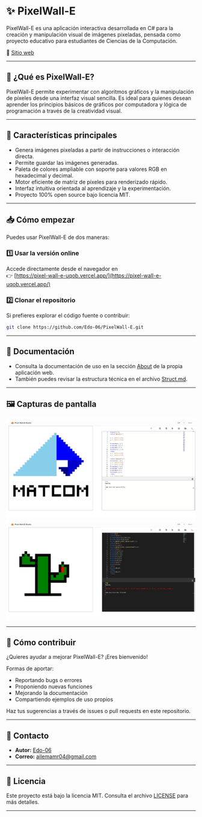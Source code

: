 # ✨ PixelWall-E

PixelWall-E es una aplicación interactiva desarrollada en C# para la creación y manipulación visual de imágenes pixeladas, pensada como proyecto educativo para estudiantes de Ciencias de la Computación.

🔗 [Sitio web](https://pixel-wall-e-uqob.vercel.app/)
<!-- Si tienes un README_EN, agrega el enlace aquí -->

---

## 🚀 ¿Qué es PixelWall-E?

PixelWall-E permite experimentar con algoritmos gráficos y la manipulación de píxeles desde una interfaz visual sencilla. Es ideal para quienes desean aprender los principios básicos de gráficos por computadora y lógica de programación a través de la creatividad visual.

---

## 📌 Características principales

- Genera imágenes pixeladas a partir de instrucciones o interacción directa.
- Permite guardar las imágenes generadas.
- Paleta de colores ampliable con soporte para valores RGB en hexadecimal y decimal.
- Motor eficiente de matriz de píxeles para renderizado rápido.
- Interfaz intuitiva orientada al aprendizaje y la experimentación.
- Proyecto 100% open source bajo licencia MIT.

---

## 📥 Cómo empezar

Puedes usar PixelWall-E de dos maneras:

### 1️⃣ Usar la versión online

Accede directamente desde el navegador en  
👉 [https://pixel-wall-e-uqob.vercel.app/](https://pixel-wall-e-uqob.vercel.app/)

### 2️⃣ Clonar el repositorio

Si prefieres explorar el código fuente o contribuir:

```sh
git clone https://github.com/Edo-06/PixelWall-E.git
```

---

## 📖 Documentación

- Consulta la documentación de uso en la sección [About](/about) de la propia aplicación web.
- También puedes revisar la estructura técnica en el archivo [Struct.md](https://github.com/Edo-06/PixelWall-E/blob/main/Struct.md).

---

## 🖼️ Capturas de pantalla

<!-- Agrega aquí imágenes si las tienes -->
![Ejemplo 1](screenshots/Screenshot_15-6-2025_233227_localhost.jpeg)
![Ejemplo 2](screenshots/Screenshot_15-6-2025_233116_localhost.jpeg)

---

## 🤝 Cómo contribuir

¿Quieres ayudar a mejorar PixelWall-E? ¡Eres bienvenido!

Formas de aportar:

- Reportando bugs o errores
- Proponiendo nuevas funciones
- Mejorando la documentación
- Compartiendo ejemplos de uso propios

Haz tus sugerencias a través de issues o pull requests en este repositorio.

---

## 💬 Contacto

- **Autor:** [Edo-06](https://github.com/Edo-06)
- **Correo:** ailemamr04@gmail.com

---

## 📝 Licencia

Este proyecto está bajo la licencia MIT. Consulta el archivo [LICENSE](LICENSE) para más detalles.

---
